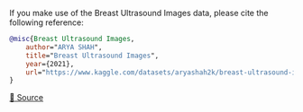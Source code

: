 If you make use of the Breast Ultrasound Images data, please cite the following reference:

```bibtex
@misc{Breast Ultrasound Images,
	author="ARYA SHAH",
	title="Breast Ultrasound Images",
	year={2021},
	url="https://www.kaggle.com/datasets/aryashah2k/breast-ultrasound-images-dataset"
}
```

[🔗 Source](https://www.kaggle.com/datasets/aryashah2k/breast-ultrasound-images-dataset)

